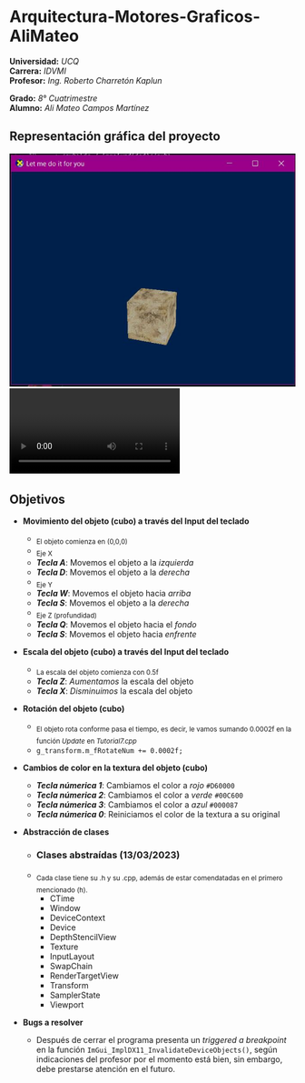 # Arquitectura-Motores-Graficos-AliMateo

**Universidad:** *UCQ*  
**Carrera:**     *IDVMI*  
**Profesor:**    *Ing. Roberto Charretón Kaplun*  
  
**Grado:**       *8° Cuatrimestre*  
**Alumno:**      *Ali Mateo Campos Martínez*
  
## Representación gráfica del proyecto
![Cubo](Cube.jpg)
![FINAL](Cube.mp4)

## Objetivos
+ **Movimiento del objeto (cubo) a través del Input del teclado**
  + <sub>El objeto comienza en (0,0,0)</sub>
  + <sub>Eje X</sub>
  + **_Tecla A_**: Movemos el objeto a la *izquierda* 
  + **_Tecla D_**: Movemos el objeto a la *derecha* 
  + <sub>Eje Y</sub>  
  + **_Tecla W_**: Movemos el objeto hacia *arriba*   
  + **_Tecla S_**: Movemos el objeto a la *derecha*
  + <sub>Eje Z (profundidad)</sub>
  + **_Tecla Q_**: Movemos el objeto hacia el *fondo*   
  + **_Tecla S_**: Movemos el objeto hacia *enfrente*
   
+ **Escala del objeto (cubo) a través del Input del teclado**
  + <sub>La escala del objeto comienza con 0.5f</sub>
  + **_Tecla Z_**: *Aumentamos* la escala del objeto
  + **_Tecla X_**: *Disminuimos* la escala del objeto
  
+ **Rotación del objeto (cubo)**
  + <sub>El objeto rota conforme pasa el tiempo, es decir, le vamos sumando 0.0002f en la función *Update* en *Tutorial7.cpp*</sub>
  + `g_transform.m_fRotateNum += 0.0002f;`
  
+ **Cambios de color en la textura del objeto (cubo)**
  + **_Tecla númerica 1_**: Cambiamos el color a *rojo* `#D60000`
  + **_Tecla númerica 2_**: Cambiamos el color a *verde* `#00C600`
  + **_Tecla númerica 3_**: Cambiamos el color a *azul* `#000087`
  + **_Tecla númerica 0_**: Reiniciamos el color de la textura a su original
  
+ **Abstracción de clases**
  + ### Clases abstraídas (13/03/2023)
  + <sub>Cada clase tiene su .h y su .cpp, además de estar comendatadas en el primero mencionado (h).</sub>
    + CTime
    + Window
    + DeviceContext
    + Device
    + DepthStencilView
    + Texture
    + InputLayout
    + SwapChain
    + RenderTargetView
    + Transform
    + SamplerState
    + Viewport
   
+ **Bugs a resolver**
  + Después de cerrar el programa presenta un _triggered a breakpoint_ en la función `ImGui_ImplDX11_InvalidateDeviceObjects()`, según indicaciones del profesor por el     momento está bien, sin embargo, debe prestarse atención en el futuro.
